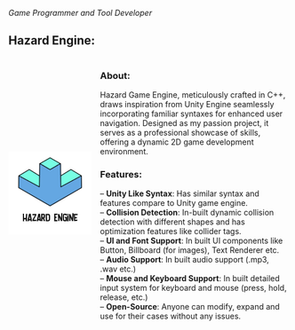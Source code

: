 *Game Programmer and Tool Developer*

<style>
.centered-container {
  display: flex;
  align-items: center;
}
.centered-image {
  width: 150px;
  margin-right: 15px;
}
</style>

## Hazard Engine:

<div class="centered-container">
  <img src="../assets/images/hazard_engine.png" alt="Hazard Engine" class="centered-image">
<div>

### About:
Hazard Game Engine, meticulously crafted in C++, draws inspiration from Unity Engine seamlessly incorporating familiar syntaxes for enhanced user navigation. Designed as my passion project, it serves as a professional showcase of skills, offering a dynamic 2D game development environment.

### Features:
– **Unity Like Syntax**: Has similar syntax and features compare to Unity game engine.  
– **Collision Detection**: In-built dynamic collision detection with different shapes and has optimization features like collider tags.  
– **UI and Font Support**: In built UI components like Button, Billboard (for images), Text Renderer etc.  
– **Audio Support**: In built audio support (.mp3, .wav etc.)  
– **Mouse and Keyboard Support**: In built detailed input system for keyboard and mouse (press, hold, release, etc.)  
– **Open-Source**: Anyone can modify, expand and use for their cases without any issues.  